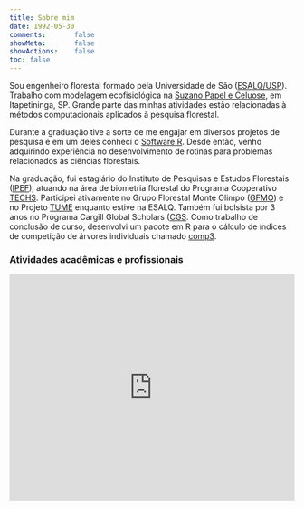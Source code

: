 ```yaml
---
title: Sobre mim
date: 1992-05-30
comments:       false
showMeta:       false
showActions:    false
toc: false
---
```


Sou engenheiro florestal formado pela Universidade de São ([ESALQ/USP](http://www4.esalq.usp.br/)). Trabalho com modelagem ecofisiológica na [Suzano Papel e Celuose](http://www.suzano.com.br/), em Itapetininga, SP. Grande parte das minhas atividades estão relacionadas à métodos computacionais aplicados à pesquisa florestal.

Durante a graduação tive a sorte de me engajar em diversos projetos de pesquisa e em um deles conheci o [Software R](https://cran.r-project.org/). Desde então, venho adquirindo experiência no desenvolvimento de rotinas para problemas relacionados às ciências florestais.

Na graduação, fui estagiário do Instituto de Pesquisas e Estudos Florestais ([IPEF](https://www.ipef.br/)), atuando na área de biometria florestal do Programa Cooperativo [TECHS](http://www.ipef.br/techs/). Participei ativamente no Grupo Florestal Monte Olimpo ([GFMO](http://gfmoesalq.wix.com/gfmo)) e no Projeto [TUME](http://www.projetotume.com/) enquanto estive na ESALQ. Também fui bolsista por 3 anos no Programa Cargill Global Scholars ([CGS](https://www.cargillglobalscholars.com/). Como trabalho de conclusão de curso, desenvolvi um pacote em R para o cálculo de índices de competição de árvores individuais chamado [comp3](https://github.com/italocegatta/comp3).

 <h3>Atividades acadêmicas e profissionais</h3>
<iframe src='https://cdn.knightlab.com/libs/timeline3/latest/embed/index.html?source=1YYs2AyX5cQKwwM_BUCI1ABJSEtiFEVTHgBPZuSB-K5A&font=Default&lang=pt-br&start_at_end=true&hash_bookmark=true&initial_zoom=2&height=350' width='100%' height='400' frameborder='0'></iframe>

<!-- <iframe frameborder="no" border="0" marginwidth="0" marginheight="0" width="1000" height="700" align="right" src="/images/about/cv_chart.html"></iframe> -->
